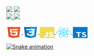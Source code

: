 <!-- HEADER -->
<div>
  <img src="https://user-images.githubusercontent.com/67443871/198381011-5ff455f6-9e55-4926-9957-37fc8ba596e7.png" width="130px" />
  <img src="https://readme-typing-svg.herokuapp.com?font=Fira+Code&duration=2000&color=C8D2DCFF&vCenter=false&multiline=true&width=300&height=100&lines=const+App+%3D+()+%3D%3E+%7B;return+(+Bem+vindo!+)+%7D;export+default+App"
</div>

<br>

<!-- GITHUB STATS -->
<div>
  <a href="https://github.com/matheusoliveirv">
  <img height="150em" src="https://github-readme-stats.vercel.app/api?username=matheusoliveirv&show_icons=true&hide_border=true&bg_color=0d1117&theme=dark&include_all_commits=true&count_private=true"/>
  <img height="150em" src="https://github-readme-stats.vercel.app/api/top-langs/?username=matheusoliveirv&layout=compact&hide_border=true&bg_color=0d1117&langs_count=7&theme=dark"/>
</div>

<!-- LINGUAGENS -->
<div style="display: inline_block"><br>
  <img align="center" alt="HTML" height="30" width="40" src="https://raw.githubusercontent.com/devicons/devicon/master/icons/html5/html5-original.svg">
  <img align="center" alt="CSS" height="30" width="40" src="https://raw.githubusercontent.com/devicons/devicon/master/icons/css3/css3-original.svg">
  <img align="center" alt="Javascript" height="30" width="40" src="https://raw.githubusercontent.com/devicons/devicon/master/icons/javascript/javascript-plain.svg">
  <img align="center" alt="React" height="30" width="40" src="https://raw.githubusercontent.com/devicons/devicon/master/icons/react/react-original.svg">
  <img align="center" alt="Typescript" height="30" width="40" src="https://raw.githubusercontent.com/devicons/devicon/master/icons/typescript/typescript-plain.svg">
</div>

<!-- SNAKE COMMIT -->
![Snake animation](https://github.com/matheusoliveirv/matheusoliveirv/blob/output/github-contribution-grid-snake.svg)
